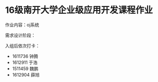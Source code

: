 # 16级南开大学企业级应用开发课程作业

作业内容：oj系统

需求设计阶段：

入组后依次打卡： 

- 1611736 钟腾
- 1612911 于浩
- 1511459 魏鹏
- 1612904 薛旭
				
